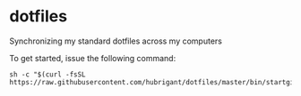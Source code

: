 # dotfiles
Synchronizing my standard dotfiles across my computers

To get started, issue the following command:

    sh -c "$(curl -fsSL https://raw.githubusercontent.com/hubrigant/dotfiles/master/bin/startgit.sh)"
